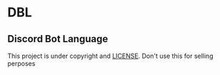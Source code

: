 # DBL
## Discord Bot Language
This project is under copyright and [LICENSE](https://github.com/sayampy/DBL/blob/sayampy/LICENSE).
Don't use this for selling perposes
